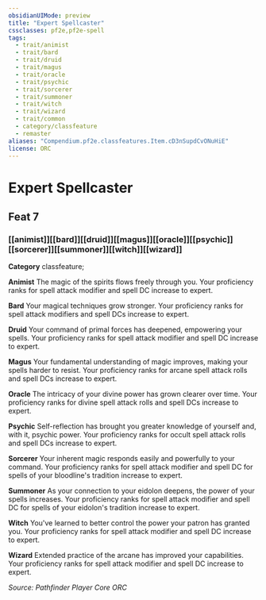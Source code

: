 ```yaml
---
obsidianUIMode: preview
title: "Expert Spellcaster"
cssclasses: pf2e,pf2e-spell
tags:
  - trait/animist
  - trait/bard
  - trait/druid
  - trait/magus
  - trait/oracle
  - trait/psychic
  - trait/sorcerer
  - trait/summoner
  - trait/witch
  - trait/wizard
  - trait/common
  - category/classfeature
  - remaster
aliases: "Compendium.pf2e.classfeatures.Item.cD3nSupdCvONuHiE"
license: ORC
---
```

# Expert Spellcaster
## Feat 7
### [[animist]][[bard]][[druid]][[magus]][[oracle]][[psychic]][[sorcerer]][[summoner]][[witch]][[wizard]]

**Category** classfeature; 




**Animist** The magic of the spirits flows freely through you. Your proficiency ranks for spell attack modifier and spell DC increase to expert.

**Bard** Your magical techniques grow stronger. Your proficiency ranks for spell attack modifiers and spell DCs increase to expert.

**Druid** Your command of primal forces has deepened, empowering your spells. Your proficiency ranks for spell attack modifier and spell DC increase to expert.

**Magus** Your fundamental understanding of magic improves, making your spells harder to resist. Your proficiency ranks for arcane spell attack rolls and spell DCs increase to expert.

**Oracle** The intricacy of your divine power has grown clearer over time. Your proficiency ranks for divine spell attack rolls and spell DCs increase to expert.

**Psychic** Self-reflection has brought you greater knowledge of yourself and, with it, psychic power. Your proficiency ranks for occult spell attack rolls and spell DCs increase to expert.

**Sorcerer** Your inherent magic responds easily and powerfully to your command. Your proficiency ranks for spell attack modifier and spell DC for spells of your bloodline's tradition increase to expert.

**Summoner** As your connection to your eidolon deepens, the power of your spells increases. Your proficiency ranks for spell attack modifier and spell DC for spells of your eidolon's tradition increase to expert.

**Witch** You've learned to better control the power your patron has granted you. Your proficiency ranks for spell attack modifier and spell DC increase to expert.

**Wizard** Extended practice of the arcane has improved your capabilities. Your proficiency ranks for spell attack modifier and spell DC increase to expert.

*Source: Pathfinder Player Core*
*ORC*